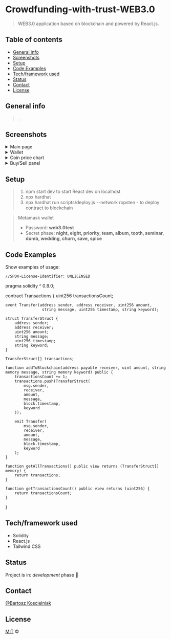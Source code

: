 # Crowdfunding-with-trust-WEB3.0

> WEB3.0 application based on blockchain and powered by React.js.

## Table of contents
* [General info](#general-info)
* [Screenshots](#screenshots)
* [Setup](#setup)
* [Code Examples](#code-examples)
* [Tech/framework used](#techframework-used)
* [Status](#status)
* [Contact](#contact)
* [License](#license)

## General info
>.
>.

## Screenshots

   <details>
       <summary>Main page</summary>
    <ul>
     <img src=""> 
    </ul>
   </details>
	<details>
       <summary>Wallet</summary>
    <ul>
     <img src=""> 
    </ul>
   </details>
	<details>
       <summary>Coin price chart</summary>
    <ul>
     <img src=""> 
    </ul>
   </details>
	<details>
       <summary>Buy/Sell panel</summary>
    <ul>
     <img src=""> 
    </ul>
   </details>

## Setup

>1. npm start dev to start React dev on localhost
>2. npx hardhat
>3. npx hardhat run scripts/deploy.js --network ropsten - to deploy contract to blockchain

> Metamask wallet 
>* Password: **web3.0test**
>* Secret phase: **night, eight, priority, team, album, tooth, seminar, dumb, wedding, churn, save, spice**

## Code Examples
Show examples of usage:


    //SPDX-License-Identifier: UNLICENSED

pragma solidity ^ 0.8.0;

contract Transactions {
    uint256 transactionsCount;

    event Transfer(address sender, address receiver, uint256 amount, 
                    string message, uint256 timestamp, string keyword);

    struct TransferStruct {
        address sender;
        address receiver;
        uint256 amount;
        string message;
        uint256 timestamp;
        string keyword;
    }

    TransferStruct[] transactions;

    function addToBlockchain(address payable receiver, uint amount, string memory message, string memory keyword) public {
        transactionsCount += 1;
        transactions.push(TransferStruct(
            msg.sender,
            receiver,
            amount,
            message,
            block.timestamp,
            keyword
        ));

        emit Transfer(            
            msg.sender,
            receiver,
            amount,
            message,
            block.timestamp,
            keyword
        );
    }

    function getAllTransactions() public view returns (TransferStruct[] memory) {
        return transactions;
    }

    function getTransactionsCount() public view returns (uint256) {
        return transactionsCount;   
    }
}



## Tech/framework used

* Solidity
* React.js
* Tailwind CSS

## Status
Project is in: _development_ phase :monocle_face:

## Contact
[@Bartosz Koscielniak](https://github.com/BartoszKoscielniak)

## License
[MIT](https://choosealicense.com/licenses/mit/) ©

